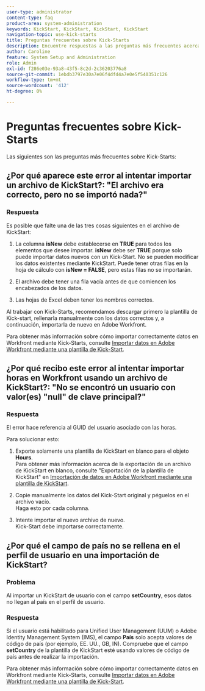 ```yaml
---
user-type: administrator
content-type: faq
product-area: system-administration
keywords: KickStart, KickStart, KickStart, KickStart
navigation-topic: use-kick-starts
title: Preguntas frecuentes sobre Kick-Starts
description: Encuentre respuestas a las preguntas más frecuentes acerca de la importación y exportación de datos de Workfront mediante Kick-Starts.
author: Caroline
feature: System Setup and Administration
role: Admin
exl-id: f286e03e-93a8-43f5-8c2d-2c36203776a8
source-git-commit: 1ebdb3797e30a7e06f4dfd4a7e0e5f540351c126
workflow-type: tm+mt
source-wordcount: '412'
ht-degree: 0%

---
```


# Preguntas frecuentes sobre Kick-Starts

Las siguientes son las preguntas más frecuentes sobre Kick-Starts:

## ¿Por qué aparece este error al intentar importar un archivo de KickStart?: &quot;El archivo era correcto, pero no se importó nada?&quot;

### Respuesta

Es posible que falte una de las tres cosas siguientes en el archivo de KickStart:

1. La columna **isNew** debe establecerse en **TRUE** para todos los elementos que desee importar. **isNew** debe ser **TRUE** porque solo puede importar datos nuevos con un Kick-Start. No se pueden modificar los datos existentes mediante KickStart. Puede tener otras filas en la hoja de cálculo con **isNew = FALSE**, pero estas filas no se importarán.

1. &#x200B;El archivo debe tener una fila vacía antes de que comiencen los encabezados de los datos.
1. &#x200B;Las hojas de Excel deben tener los nombres correctos.

Al trabajar con Kick-Starts, recomendamos descargar primero la plantilla de Kick-start, rellenarla manualmente con los datos correctos y, a continuación, importarla de nuevo en Adobe Workfront.

Para obtener más información sobre cómo importar correctamente datos en Workfront mediante Kick-Starts, consulte [Importar datos en Adobe Workfront mediante una plantilla de Kick-Start](../../../administration-and-setup/manage-workfront/using-kick-starts/import-data-via-kickstarts.md).

## ¿Por qué recibo este error al intentar importar horas en Workfront usando un archivo de KickStart?: &quot;No se encontró un usuario con valor(es) &quot;null&quot; de clave principal?&quot;

### Respuesta

El error hace referencia al GUID del usuario asociado con las horas.

Para solucionar esto:

1. Exporte solamente una plantilla de KickStart en blanco para el objeto **Hours**.\
   Para obtener más información acerca de la exportación de un archivo de KickStart en blanco, consulte &quot;Exportación de la plantilla de KickStart&quot; en [Importación de datos en Adobe Workfront mediante una plantilla de KickStart](../../../administration-and-setup/manage-workfront/using-kick-starts/import-data-via-kickstarts.md).

1. Copie manualmente los datos del Kick-Start original y péguelos en el archivo vacío.\
   Haga esto por cada columna.
1. Intente importar el nuevo archivo de nuevo.\
   Kick-Start debe importarse correctamente.

## ¿Por qué el campo de país no se rellena en el perfil de usuario en una importación de KickStart?

### Problema

Al importar un KickStart de usuario con el campo **setCountry**, esos datos no llegan al país en el perfil de usuario.

### Respuesta

Si el usuario está habilitado para Unified User Management (UUM) o Adobe Identity Management System (IMS), el campo **País** solo acepta valores de código de país (por ejemplo, EE. UU., GB, IN). Compruebe que el campo **setCountry** de la plantilla de KickStart esté usando valores de código de país antes de realizar la importación.

Para obtener más información sobre cómo importar correctamente datos en Workfront mediante Kick-Starts, consulte [Importar datos en Adobe Workfront mediante una plantilla de Kick-Start](/help/quicksilver/administration-and-setup/manage-workfront/using-kick-starts/import-data-via-kickstarts.md).
